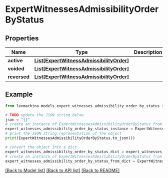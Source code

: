 # ExpertWitnessesAdmissibilityOrderByStatus


## Properties

Name | Type | Description | Notes
------------ | ------------- | ------------- | -------------
**active** | [**List[ExpertWitnessAdmissibilityOrder]**](ExpertWitnessAdmissibilityOrder.md) |  | 
**voided** | [**List[ExpertWitnessAdmissibilityOrder]**](ExpertWitnessAdmissibilityOrder.md) |  | 
**reversed** | [**List[ExpertWitnessAdmissibilityOrder]**](ExpertWitnessAdmissibilityOrder.md) |  | 

## Example

```python
from lexmachina.models.expert_witnesses_admissibility_order_by_status import ExpertWitnessesAdmissibilityOrderByStatus

# TODO update the JSON string below
json = "{}"
# create an instance of ExpertWitnessesAdmissibilityOrderByStatus from a JSON string
expert_witnesses_admissibility_order_by_status_instance = ExpertWitnessesAdmissibilityOrderByStatus.from_json(json)
# print the JSON string representation of the object
print(ExpertWitnessesAdmissibilityOrderByStatus.to_json())

# convert the object into a dict
expert_witnesses_admissibility_order_by_status_dict = expert_witnesses_admissibility_order_by_status_instance.to_dict()
# create an instance of ExpertWitnessesAdmissibilityOrderByStatus from a dict
expert_witnesses_admissibility_order_by_status_from_dict = ExpertWitnessesAdmissibilityOrderByStatus.from_dict(expert_witnesses_admissibility_order_by_status_dict)
```
[[Back to Model list]](../README.md#documentation-for-models) [[Back to API list]](../README.md#documentation-for-api-endpoints) [[Back to README]](../README.md)


